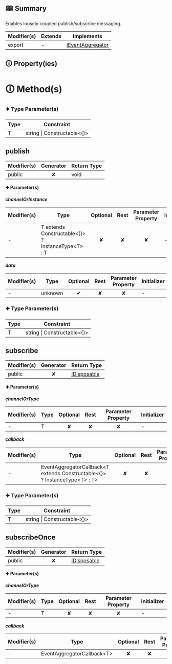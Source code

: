 ## &#128366; Summary

Enables loosely coupled publish/subscribe messaging.

| Modifier(s)                            | Extends                      | Implements                                    |
|----------------------------------------|------------------------------|-----------------------------------------------|
| export | - | [IEventAggregator](https://hamedfathi.gitbook.io/aurelia-2-doc-api/kernel/variable/eventaggregator/ieventaggregator) |

## &#128712; Property(ies)

# &#128712; Method(s)

### &#128966; Type Parameter(s)

| Type | Constraint                            |
| ---- | ------------------------------------- |
| T    | string &#124; Constructable&lt;{}&gt; |

## publish

| Modifier(s)                              | Generator                          | Return Type                       |
|------------------------------------------|:----------------------------------:|-----------------------------------|
| public | ✘ | void |

**&#128966; Parameter(s)**

_**channelOrInstance**_

| Modifier(s)                              | Type                        | Optional                           | Rest                          | Parameter Property                          | Initializer                       |
|------------------------------------------|-----------------------------|:----------------------------------:|:-----------------------------:|:-------------------------------------------:|-----------------------------------|
| - | T extends Constructable&lt;{}&gt; ? InstanceType&lt;T&gt; : T | ✘  | ✘ | ✘ | - |

_**data**_

| Modifier(s)                              | Type                        | Optional                           | Rest                          | Parameter Property                          | Initializer                       |
|------------------------------------------|-----------------------------|:----------------------------------:|:-----------------------------:|:-------------------------------------------:|-----------------------------------|
| - | unknown | ✔  | ✘ | ✘ | - |

### &#128966; Type Parameter(s)

| Type | Constraint                            |
| ---- | ------------------------------------- |
| T    | string &#124; Constructable&lt;{}&gt; |

## subscribe

| Modifier(s)                              | Generator                          | Return Type                       |
|------------------------------------------|:----------------------------------:|-----------------------------------|
| public | ✘ | [IDisposable](https://hamedfathi.gitbook.io/aurelia-2-doc-api/kernel/interface/interfaces/idisposable) |

**&#128966; Parameter(s)**

_**channelOrType**_

| Modifier(s)                              | Type                        | Optional                           | Rest                          | Parameter Property                          | Initializer                       |
|------------------------------------------|-----------------------------|:----------------------------------:|:-----------------------------:|:-------------------------------------------:|-----------------------------------|
| - | T | ✘  | ✘ | ✘ | - |

_**callback**_

| Modifier(s)                              | Type                        | Optional                           | Rest                          | Parameter Property                          | Initializer                       |
|------------------------------------------|-----------------------------|:----------------------------------:|:-----------------------------:|:-------------------------------------------:|-----------------------------------|
| - | EventAggregatorCallback&lt;T extends Constructable&lt;{}&gt; ? InstanceType&lt;T&gt; : T&gt; | ✘  | ✘ | ✘ | - |

### &#128966; Type Parameter(s)

| Type | Constraint                            |
| ---- | ------------------------------------- |
| T    | string &#124; Constructable&lt;{}&gt; |

## subscribeOnce

| Modifier(s)                              | Generator                          | Return Type                       |
|------------------------------------------|:----------------------------------:|-----------------------------------|
| public | ✘ | [IDisposable](https://hamedfathi.gitbook.io/aurelia-2-doc-api/kernel/interface/interfaces/idisposable) |

**&#128966; Parameter(s)**

_**channelOrType**_

| Modifier(s)                              | Type                        | Optional                           | Rest                          | Parameter Property                          | Initializer                       |
|------------------------------------------|-----------------------------|:----------------------------------:|:-----------------------------:|:-------------------------------------------:|-----------------------------------|
| - | T | ✘  | ✘ | ✘ | - |

_**callback**_

| Modifier(s)                              | Type                        | Optional                           | Rest                          | Parameter Property                          | Initializer                       |
|------------------------------------------|-----------------------------|:----------------------------------:|:-----------------------------:|:-------------------------------------------:|-----------------------------------|
| - | EventAggregatorCallback&lt;T&gt; | ✘  | ✘ | ✘ | - |